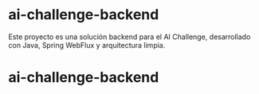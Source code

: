 # ai-challenge-backend
Este proyecto es una solución backend para el AI Challenge, desarrollado con Java, Spring WebFlux y arquitectura limpia.
# ai-challenge-backend